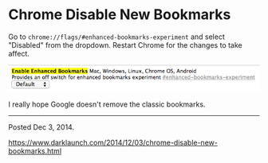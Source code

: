 # Chrome Disable New Bookmarks

Go to `chrome://flags/#enhanced-bookmarks-experiment` and select "Disabled" from the dropdown. Restart Chrome for the changes to take affect.

<img alt="" src="/img/uploads/2014-12/chrome-disable-new-bookmarks.png" />

I really hope Google doesn't remove the classic bookmarks.

---

Posted Dec 3, 2014.

https://www.darklaunch.com/2014/12/03/chrome-disable-new-bookmarks.html